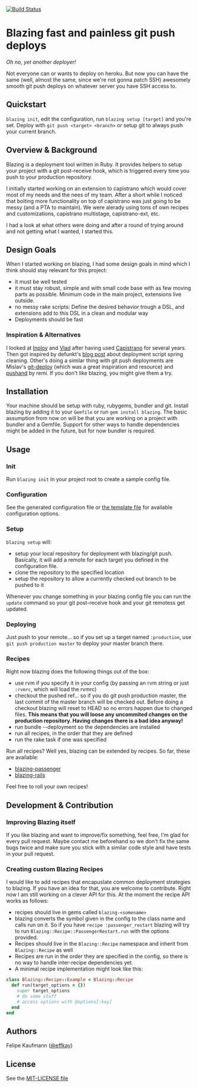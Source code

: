 [![Build Status](http://travis-ci.org/effkay/blazing.png)](http://travis-ci.org/effkay/blazing)

# Blazing fast and painless git push deploys

*Oh no, yet another deployer!*

Not everyone can or wants to deploy on heroku. But now you can have the same (well, almost the same, since we're not gonna patch SSH) awesomely smooth git push deploys on whatever server you have SSH access to.

## Quickstart

`blazing init`, edit the configuration, run `blazing setup [target]` and you're set. Deploy with `git push <target> <branch>` or setup git to always push your current branch.

## Overview & Background

Blazing is a deployment tool written in Ruby. It provides helpers to setup your project with a git post-receive hook, which is triggered every time you push to your production repository.

I initially started working on an extension to capistrano which would cover most of my needs and the nees of my team. After a short while I noticed that bolting more functionality on top of capistrano was just going to be messy (and a PTA to maintain). We were alerady using tons of own recipes and customizations, capistrano multistage, capistrano-ext, etc.
 
I had a look at what others were doing and after a round of trying around and not getting what I wanted, I started this.
 
## Design Goals

When I started working on blazing, I had some design goals in mind which I think should stay relevant for this project:

- it must be well tested
- it must stay robust, simple and with small code base with as few moving parts as possible. Minimum code in the main project, extensions live outside.
- no messy rake scripts: Define the desired behavior trough a DSL, and extensions add to this DSL in a clean and modular way
- Deployments should be fast

### Inspiration & Alternatives
 
I looked at [Inploy](https://github.com/dcrec1/inploy) and [Vlad](https://github.com/seattlerb/vlad) after having used [Capistrano](https://github.com/capistrano/capistrano) for several
years. Then got inspired by defunkt's
[blog post](https://github.com/blog/470-deployment-script-spring-cleaning) about deployment script spring cleaning. Other's doing a similar thing with git push deployments are Mislav's [git-deploy](https://github.com/mislav/git-deploy) (which was a great inspiration and resource) and [pushand](https://github.com/remi/pushand.git) by remi. If you don't like blazing, you might give them a try.

## Installation

Your machine should be setup with ruby, rubygems, bundler and git. Install blazing by adding it to your `Gemfile` or run `gem install blazing`. The basic assumption from now on will be that you are working on a project with bundler and a Gemfile. Support for other ways to handle dependencies might be added in the future, but for now bundler is required.

## Usage

### Init

Run `blazing init` in your project root to create a sample config file. 

### Configuration

See the generated configuration file or [the template file](https://github.com/effkay/blazing/blob/master/lib/blazing/templates/config.erb) for available configuration options.

### Setup

`blazing setup` will:

* setup your local repository for deployment with blazing/git push. Basically, it will add a remote for each target you defined in the configuration file.
* clone the repository to the specified location
* setup the repository to allow a currently checked out branch to be pushed to it

Whenever you change something in your blazing config file you can run the `update` command so your git post-receive hook and your git remotess get updated.

### Deploying

Just push to your remote… so if you set up a target named `:production`, use `git push production master` to deploy your master branch there.

### Recipes

Right now blazing does the following things out of the box:

* use rvm if you specify it in your config (by passing an rvm string or just `:rvmrc`, which will load the rvmrc)
* checkout the pushed ref… so if you do git push production master, the last commit of the master branch will be checked out. Before doing a checkout blazing will reset to HEAD so no errors happen due to changed files. **This means that you will loose any uncommited changes on the production repository. Having changes there is a bad idea anyway!**
* run bundle --deployment so the dependencies are installed
* run all recipes, in the order that they are defined
* run the rake task if one was specified

Run all recipes? Well yes, blazing can be extended by recipes. So far, these are available:

* [blazing-passenger](https://github.com/effkay/blazing-passenger)
* [blazing-rails](https://github.com/effkay/blazing-rails)

Feel free to roll your own recipes!

## Development & Contribution

### Improving Blazing itself

If you like blazing and want to improve/fix something, feel free, I'm glad for every pull request. Maybe contact me beforehand so we don't fix the same bugs twice and make sure you stick with a similar code style and have tests in your pull request. 

### Creating custom Blazing Recipes

I would like to add recipes that encapuslate common deployment strategies to blazing. If you have an idea for that, you are welcome to contribute. Right now I am still working on a clever API for this. At the moment the recipe API works as follows:

* recipes should live in gems called `blazing-<somename>`
* blazing converts the symbol given in the config to the class name and calls run on it. So if you have `recipe :passenger_restart` blazing will try to run `Blazing::Recipe::PassengerRestart.run` with the options provided.
* Recipes should live in the `Blazing::Recipe` namespace and inherit from `Blazing::Recipe` as well
* Recipes are run in the order they are specified in the config, so there is no way to handle inter-recipe dependencies yet.
* A minimal recipe implementation might look like this:

```ruby
class Blazing::Recipe::Example < Blazing::Recipe
  def run(target_options = {})
    super target_options
    # do some stuff
    # access options with @options[:key]
  end
end
```

## Authors

Felipe Kaufmann ([@effkay][])

## License

See the [MIT-LICENSE file](https://github.com/effkay/blazing/blob/master/MIT-LICENCE)

[@effkay]: https://github.com/effkay
